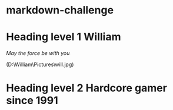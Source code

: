 # markdown-challenge

# Heading level 1 William

*May the force be with you*

(D:\William\Pictures\will.jpg)

# Heading level 2 Hardcore gamer since 1991
